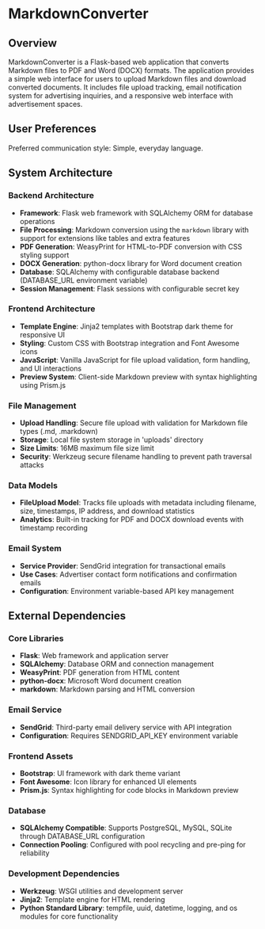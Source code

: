 # MarkdownConverter

## Overview

MarkdownConverter is a Flask-based web application that converts Markdown files to PDF and Word (DOCX) formats. The application provides a simple web interface for users to upload Markdown files and download converted documents. It includes file upload tracking, email notification system for advertising inquiries, and a responsive web interface with advertisement spaces.

## User Preferences

Preferred communication style: Simple, everyday language.

## System Architecture

### Backend Architecture
- **Framework**: Flask web framework with SQLAlchemy ORM for database operations
- **File Processing**: Markdown conversion using the `markdown` library with support for extensions like tables and extra features
- **PDF Generation**: WeasyPrint for HTML-to-PDF conversion with CSS styling support
- **DOCX Generation**: python-docx library for Word document creation
- **Database**: SQLAlchemy with configurable database backend (DATABASE_URL environment variable)
- **Session Management**: Flask sessions with configurable secret key

### Frontend Architecture
- **Template Engine**: Jinja2 templates with Bootstrap dark theme for responsive UI
- **Styling**: Custom CSS with Bootstrap integration and Font Awesome icons
- **JavaScript**: Vanilla JavaScript for file upload validation, form handling, and UI interactions
- **Preview System**: Client-side Markdown preview with syntax highlighting using Prism.js

### File Management
- **Upload Handling**: Secure file upload with validation for Markdown file types (.md, .markdown)
- **Storage**: Local file system storage in 'uploads' directory
- **Size Limits**: 16MB maximum file size limit
- **Security**: Werkzeug secure filename handling to prevent path traversal attacks

### Data Models
- **FileUpload Model**: Tracks file uploads with metadata including filename, size, timestamps, IP address, and download statistics
- **Analytics**: Built-in tracking for PDF and DOCX download events with timestamp recording

### Email System
- **Service Provider**: SendGrid integration for transactional emails
- **Use Cases**: Advertiser contact form notifications and confirmation emails
- **Configuration**: Environment variable-based API key management

## External Dependencies

### Core Libraries
- **Flask**: Web framework and application server
- **SQLAlchemy**: Database ORM and connection management
- **WeasyPrint**: PDF generation from HTML content
- **python-docx**: Microsoft Word document creation
- **markdown**: Markdown parsing and HTML conversion

### Email Service
- **SendGrid**: Third-party email delivery service with API integration
- **Configuration**: Requires SENDGRID_API_KEY environment variable

### Frontend Assets
- **Bootstrap**: UI framework with dark theme variant
- **Font Awesome**: Icon library for enhanced UI elements
- **Prism.js**: Syntax highlighting for code blocks in Markdown preview

### Database
- **SQLAlchemy Compatible**: Supports PostgreSQL, MySQL, SQLite through DATABASE_URL configuration
- **Connection Pooling**: Configured with pool recycling and pre-ping for reliability

### Development Dependencies
- **Werkzeug**: WSGI utilities and development server
- **Jinja2**: Template engine for HTML rendering
- **Python Standard Library**: tempfile, uuid, datetime, logging, and os modules for core functionality